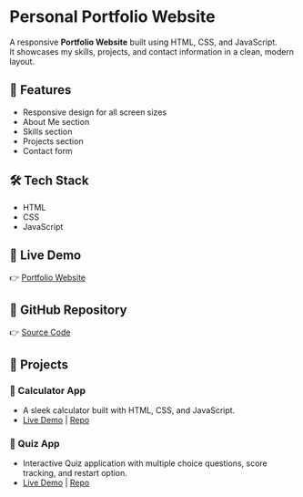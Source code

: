 # Personal Portfolio Website

A responsive **Portfolio Website** built using HTML, CSS, and JavaScript.  
It showcases my skills, projects, and contact information in a clean, modern layout.

## 🚀 Features
- Responsive design for all screen sizes
- About Me section
- Skills section
- Projects section 
- Contact form

## 🛠️ Tech Stack
- HTML
- CSS
- JavaScript

## 🔗 Live Demo
👉 [Portfolio Website](https://shruti4025605.github.io/Portfolio/)

## 📂 GitHub Repository
👉 [Source Code](https://github.com/shruti4025605/Portfolio)

## 🚀 Projects

### 🔹 Calculator App
- A sleek calculator built with HTML, CSS, and JavaScript.  
- [Live Demo](https://shruti4025605.github.io/Calculator-app/) | [Repo](https://github.com/shruti4025605/Calculator-app)
### 🔹 Quiz App
- Interactive Quiz application with multiple choice questions, score tracking, and restart option.  
- [Live Demo](https://shruti4025605.github.io/quiz-app/) | [Repo](https://github.com/shruti4025605/quiz-app)
